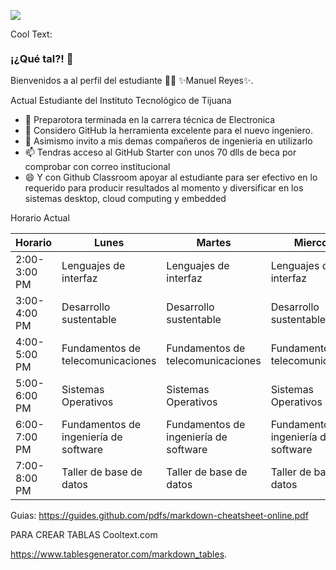 ![](https://images.cooltext.com/5508510.png)

<a href="http://cooltext.com" target="_top"><img src="https://cooltext.com/images/ct_pixel.gif" width="80" height="15" alt="Cool Text: Logo and Graphics Generator" border="0" /></a>

### ¡¿Qué tal?! 👋


Bienvenidos a al perfil del estudiante 👨‍🏫 ✨Manuel Reyes✨.

Actual Estudiante del Instituto Tecnológico de Tijuana

- 🔭 Preparotora terminada en la carrera técnica de Electronica 
- 🤔 Considero GitHub la herramienta excelente para el nuevo ingeniero.
- 💬 Asimismo invito a mis demas compañeros de ingenieria en utilizarlo
- 📫 Tendras acceso al GitHub Starter con unos 70 dlls de beca por comprobar con correo institucional 
- 😄 Y con Github Classroom apoyar al estudiante para ser efectivo en lo requerido para producir resultados al momento y diversificar en los sistemas desktop, cloud computing y embedded 

Horario Actual

| Horario      | Lunes                                   | Martes                                  | Miercoles                               | Jueves                                  | Viernes                |
|--------------|-----------------------------------------|-----------------------------------------|-----------------------------------------|-----------------------------------------|------------------------|
| 2:00-3:00 PM |          Lenguajes de interfaz          |          Lenguajes de interfaz          |          Lenguajes de interfaz          |          Lenguajes de interfaz          |                        |
| 3:00-4:00 PM |          Desarrollo sustentable         |          Desarrollo sustentable         |          Desarrollo sustentable         |          Desarrollo sustentable         | Desarrollo sustentable |
| 4:00-5:00 PM |    Fundamentos de telecomunicaciones    |    Fundamentos de telecomunicaciones    |    Fundamentos de telecomunicaciones    |    Fundamentos de telecomunicaciones    |                        |
| 5:00-6:00 PM |           Sistemas  Operativos          |           Sistemas  Operativos          |           Sistemas  Operativos          |           Sistemas  Operativos          |                        |
| 6:00-7:00 PM | Fundamentos de  ingeniería de  software | Fundamentos de  ingeniería de  software | Fundamentos de  ingeniería de  software | Fundamentos de  ingeniería de  software |                        |
| 7:00-8:00 PM |         Taller de  base de datos        |         Taller de  base de datos        |         Taller de  base de datos        |         Taller de  base de datos        |                        |

Guias:
https://guides.github.com/pdfs/markdown-cheatsheet-online.pdf

PARA CREAR TABLAS
Cooltext.com

https://www.tablesgenerator.com/markdown_tables. 
